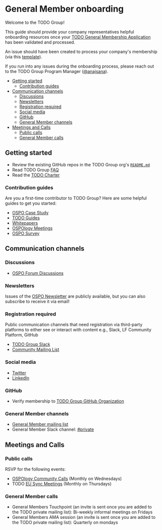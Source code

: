 # General Member onboarding

Welcome to the TODO Group!

This guide should provide your company representatives helpful onboarding
resources once your [TODO General Membership Application](https://joinnow.todogroup.org/)
has been validated and processed.

An issue should have been created to process your company's membership (via this [template](/.github/ISSUE_TEMPLATE/onboarding-general-member.md)).

If you run into any issues during the onboarding process, please reach out to the TODO Group Program Manager ([@anajsana][todo-pm]).

- [Getting started](#getting-started)
  - [Contribution guides](#contribution-guides)
- [Communication channels](#communication-channels)
  - [Discussions](#discussions)
  - [Newsletters](#newsletters)
  - [Registration required](#registration-required)
  - [Social media](#social-media)
  - [GitHub](#github)
  - [General Member channels](#general-member-channels)
- [Meetings and Calls](#meetings-and-calls)
  - [Public calls](#public-calls)
  - [General Member calls](#general-member-calls)

<!--
TODO: Publish this info on the website to de-duplicate content
-->

## Getting started

- Review the existing GitHub repos in the TODO Group org's [`README.md`](https://github.com/todogroup)
- Read TODO Group [FAQ](https://todogroup.org/faq/)
- Read the [TODO Charter](https://github.com/todogroup/governance/blob/main/CHARTER.adoc)

### Contribution guides

Are you a first-time contributor to TODO Group?
Here are some helpful guides to get you started:

- [OSPO Case Study](https://todogroup.org/guides/casestudies/todo-contribution-guidelines/)
- [TODO Guides](https://todogroup.org/guides/todo-guides-contribution-guidelines/)
- [Whitepapers](https://todogroup.org/guides/whitepaper-guidelines/)
- [OSPOlogy Meetings](https://github.com/todogroup/ospology/tree/main/meetings#what-are-ospology-monthly-meetings)
- [OSPO Survey](https://github.com/todogroup/osposurvey/tree/master/2022#how-to-contribute)

## Communication channels

### Discussions

- [OSPO Forum Discussions](https://github.com/todogroup/ospology/discussions)

### Newsletters

Issues of the [OSPO Newsletter](https://www.getrevue.co/profile/osponews) are
publicly available, but you can also subscribe to receive it via email!

### Registration required

Public communication channels that need registration via third-party platforms
to either see or interact with content e.g., Slack, LF Community Platform, GitHub

- [TODO Group Slack](https://slack.todogroup.org/)
- [Community Mailing List](https://docs.google.com/forms/d/e/1FAIpQLSeU0YGM_IJ6gY8E5IIiwXKD_FZi3kAVc4E9_-3dtTDyKMSjdA/viewform)

### Social media

- [Twitter](https://twitter.com/todogroup)
- [LinkedIn](https://www.linkedin.com/company/todo-group/)

### GitHub

- Verify membership to [TODO Group GitHub Organization](https://github.com/orgs/todogroup/people)

### General Member channels

- [General Member mailing list](https://groups.google.com/g/private-todogroup)
- General Member Slack channel: [#private](https://thetodogroup.slack.com/archives/G5TBGTX29)

## Meetings and Calls

### Public calls

RSVP for the following events:

- [OSPOlogy Community Calls](https://community.linuxfoundation.org/todo-group/) (Monthly on Wednesdays)
- TODO [EU Sync Meetings](https://community.linuxfoundation.org/todo-group-europe/) (Monthly on Thursdays)

### General Member calls

- General Members Touchpoint (an invite is sent once you are added to the TODO private mailing list): Bi-weekly informal meetings on Fridays
- General Members AMA session (an invite is sent once you are added to the TODO private mailing list): Quarterly on mondays

[todo-pm]: https://github.com/anajsana
